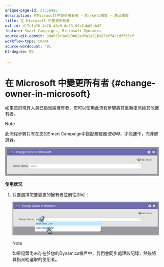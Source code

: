 ```yaml
---
unique-page-id: 37356426
description: 在Microsoft中變更擁有者 — Marketo檔案 — 產品檔案
title: 在 Microsoft 中變更所有者
exl-id: d17cfb70-1d78-48e9-8e53-99a7abd5a647
feature: Smart Campaigns, Microsoft Dynamics
source-git-commit: 09a656c3a0d0002edfa1a61b987bff4c1dff33cf
workflow-type: tm+mt
source-wordcount: '91'
ht-degree: 9%

---
```


# 在 Microsoft 中變更所有者 {#change-owner-in-microsoft}

如果您的現有人員已指派給擁有者，您可以使用此流程步驟將其重新指派給其他擁有者。

>[!NOTE]
>
>此流程步驟只有在您的Smart Campaign中搭配觸發器&#x200B;_使用時，_&#x200B;才能運作，而非篩選器。

![](assets/change-owner-in-microsoft-1.png)

**使用狀況**

1. 只要選擇您要變更的擁有者並前往即可！

   ![](assets/change-owner-in-microsoft-2.png)

   >[!NOTE]
   >
   >如果記錄尚未存在於您的Dynamics帳戶中，我們會同步處理該記錄，然後將其指派給選取的使用者。
